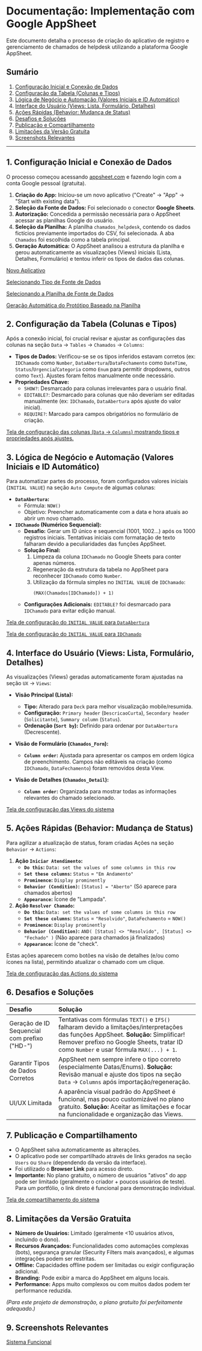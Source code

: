# Documentação: Implementação com Google AppSheet

Este documento detalha o processo de criação do aplicativo de registro e gerenciamento de chamados de helpdesk utilizando a plataforma Google AppSheet.

## Sumário

1.  [Configuração Inicial e Conexão de Dados](#1-configuração-inicial-e-conexão-de-dados)
2.  [Configuração da Tabela (Colunas e Tipos)](#2-configuração-da-tabela-colunas-e-tipos)
3.  [Lógica de Negócio e Automação (Valores Iniciais e ID Automático)](#3-lógica-de-negócio-e-automação-valores-iniciais-e-id-automático)
4.  [Interface do Usuário (Views: Lista, Formulário, Detalhes)](#4-interface-do-usuário-views-lista-formulário-detalhes)
5.  [Ações Rápidas (Behavior: Mudança de Status)](#5-ações-rápidas-behavior-mudança-de-status)
6.  [Desafios e Soluções](#6-desafios-e-soluções)
7.  [Publicação e Compartilhamento](#7-publicação-e-compartilhamento)
8.  [Limitações da Versão Gratuita](#8-limitações-da-versão-gratuita)
9.  [Screenshots Relevantes](#9-screenshots-relevantes)

---

## 1. Configuração Inicial e Conexão de Dados

O processo começou acessando [appsheet.com](https://www.appsheet.com/) e fazendo login com a conta Google pessoal (gratuita).

1.  **Criação do App:** Iniciou-se um novo aplicativo ("Create" -> "App" -> "Start with existing data").
2.  **Seleção da Fonte de Dados:** Foi selecionado o conector **Google Sheets**.
3.  **Autorização:** Concedida a permissão necessária para o AppSheet acessar as planilhas Google do usuário.
4.  **Seleção da Planilha:** A planilha `chamados_helpdesk`, contendo os dados fictícios previamente importados do CSV, foi selecionada. A aba `Chamados` foi escolhida como a tabela principal.
5.  **Geração Automática:** O AppSheet analisou a estrutura da planilha e gerou automaticamente as visualizações (Views) iniciais (Lista, Detalhes, Formulário) e tentou inferir os tipos de dados das colunas.

[Novo Aplicativo](google-appsheet/screenshots/HelpdeskAPP_Inicio1.png)

[Selecionando Tipo de Fonte de Dados](google-appsheet/screenshots/HelpdeskAPP_inicio2.png)

[Selecionando a Planilha de Fonte de Dados](google-appsheet/screenshots/HelpdeskAPP_inicio3.png)

[Geração Automática do Protótipo Baseado na Planilha](google-appsheet/screenshots/HelpdeskAPP_inicio4.png)



## 2. Configuração da Tabela (Colunas e Tipos)

Após a conexão inicial, foi crucial revisar e ajustar as configurações das colunas na seção `Data` -> `Tables` -> `Chamados` -> `Columns`:

*   **Tipos de Dados:** Verificou-se se os tipos inferidos estavam corretos (ex: `IDChamado` como `Number`, `DataAbertura`/`DataFechamento` como `DateTime`, `Status`/`Urgencia`/`Categoria` como `Enum` para permitir dropdowns, outros como `Text`). Ajustes foram feitos manualmente onde necessário.
*   **Propriedades Chave:**
    *   `SHOW?`: Desmarcado para colunas irrelevantes para o usuário final.
    *   `EDITABLE?`: Desmarcado para colunas que não deveriam ser editadas manualmente (ex: `IDChamado`, `DataAbertura` após ajuste do valor inicial).
    *   `REQUIRE?`: Marcado para campos obrigatórios no formulário de criação.

[Tela de configuração das colunas (`Data` -> `Columns`) mostrando tipos e propriedades após ajustes.](google-appsheet/screenshots/HelpdeskAPP_Colunas.png)


## 3. Lógica de Negócio e Automação (Valores Iniciais e ID Automático)

Para automatizar partes do processo, foram configurados valores iniciais (`INITIAL VALUE`) na seção `Auto Compute` de algumas colunas:

*   **`DataAbertura`:**
    *   Fórmula: `NOW()`
    *   Objetivo: Preencher automaticamente com a data e hora atuais ao abrir um novo chamado.
*   **`IDChamado` (Numérico Sequencial):**
    *   **Desafio:** Gerar um ID único e sequencial (1001, 1002...) após os 1000 registros iniciais. Tentativas iniciais com formatação de texto falharam devido a peculiaridades das funções AppSheet.
    *   **Solução Final:**
        1.  Limpeza da coluna `IDChamado` no Google Sheets para conter apenas números.
        2.  Regeneração da estrutura da tabela no AppSheet para reconhecer `IDChamado` como `Number`.
        3.  Utilização da fórmula simples no `INITIAL VALUE` de `IDChamado`:
            ```appsheet
            (MAX(Chamados[IDChamado]) + 1)
            ```
    *   **Configurações Adicionais:** `EDITABLE?` foi desmarcado para `IDChamado` para evitar edição manual.

[Tela de configuração do `INITIAL VALUE` para `DataAbertura`](google-appsheet/screenshots/HelpdeskAPP_formula_Initial_Dataabertura.png)

[Tela de configuração do `INITIAL VALUE` para `IDChamado`](google-appsheet/screenshots/HelpdeskAPP_formula_Initial_IDchamado.png)



## 4. Interface do Usuário (Views: Lista, Formulário, Detalhes)

As visualizações (Views) geradas automaticamente foram ajustadas na seção `UX` -> `Views`:

*   **Visão Principal (Lista):**
    *   **Tipo:** Alterado para `Deck` para melhor visualização mobile/resumida.
    *   **Configuração:** `Primary header` (`DescricaoCurta`), `Secondary header` (`Solicitante`), `Summary column` (`Status`).
    *   **Ordenação (`Sort by`):** Definido para ordenar por `DataAbertura` (Decrescente).
    
*   **Visão de Formulário (`Chamados_Form`):**
    *   **`Column order`:** Ajustada para apresentar os campos em ordem lógica de preenchimento. Campos não editáveis na criação (como `IDChamado`, `DataFechamento`) foram removidos desta View.
*   **Visão de Detalhes (`Chamados_Detail`):**
    *   **`Column order`:** Organizada para mostrar todas as informações relevantes do chamado selecionado.

[Tela de configuração das Views do sistema](google-appsheet/screenshots/HelpdeskAPP_Config_Telas.gif)



## 5. Ações Rápidas (Behavior: Mudança de Status)

Para agilizar a atualização de status, foram criadas Ações na seção `Behavior` -> `Actions`:

1.  **Ação `Iniciar Atendimento`:**
    *   **`Do this`:** `Data: set the values of some columns in this row`
    *   **`Set these columns`:** `Status` = `"Em Andamento"`
    *   **`Prominence`:** `Display prominently`
    *   **`Behavior (Condition)`:** `[Status] = "Aberto"` (Só aparece para chamados abertos)
    *   **`Appearance`:** Ícone de "Lampada".
2.  **Ação `Resolver Chamado`:**
    *   **`Do this`:** `Data: set the values of some columns in this row`
    *   **`Set these columns`:** `Status` = `"Resolvido"`, `DataFechamento` = `NOW()`
    *   **`Prominence`:** `Display prominently`
    *   **`Behavior (Condition)`:** `AND( [Status] <> "Resolvido", [Status] <> "Fechado" )` (Não aparece para chamados já finalizados)
    *   **`Appearance`:** Ícone de "check".

Estas ações aparecem como botões na visão de detalhes (e/ou como ícones na lista), permitindo atualizar o chamado com um clique.

[Tela de configuração das Actions do sistema](google-appsheet/screenshots/HelpdeskAPP_Config_Actions.gif)


## 6. Desafios e Soluções

| Desafio                                    | Solução                                                                                                                                                               |
| :----------------------------------------- | :-------------------------------------------------------------------------------------------------------------------------------------------------------------------- |
| Geração de ID Sequencial com prefixo ("HD-") | Tentativas com fórmulas `TEXT()` e `IFS()` falharam devido a limitações/interpretações das funções AppSheet. **Solução:** Simplificar! Remover prefixo no Google Sheets, tratar ID como `Number` e usar fórmula `MAX(...) + 1`. |
| Garantir Tipos de Dados Corretos          | AppSheet nem sempre infere o tipo correto (especialmente Datas/Enums). **Solução:** Revisão manual e ajuste dos tipos na seção `Data` -> `Columns` após importação/regeneração. |
| UI/UX Limitada                             | A aparência visual padrão do AppSheet é funcional, mas pouco customizável no plano gratuito. **Solução:** Aceitar as limitações e focar na funcionalidade e organização das Views. |

## 7. Publicação e Compartilhamento

*   O AppSheet salva automaticamente as alterações.
*   O aplicativo pode ser compartilhado através de links gerados na seção `Users` ou `Share` (dependendo da versão da interface).
*   Foi utilizado o **Browser Link** para acesso direto.
*   **Importante:** No plano gratuito, o número de usuários "ativos" do app pode ser limitado (geralmente o criador + poucos usuários de teste). Para um portfólio, o link direto é funcional para demonstração individual.

[Tela de compartilhamento do sistema](google-appsheet/screenshots/HelpdeskAPP_Compartilhar_links.png)



## 8. Limitações da Versão Gratuita

*   **Número de Usuários:** Limitado (geralmente <10 usuários ativos, incluindo o dono).
*   **Recursos Avançados:** Funcionalidades como automações complexas (bots), segurança granular (Security Filters mais avançados), e algumas integrações podem ser restritas.
*   **Offline:** Capacidades offline podem ser limitadas ou exigir configuração adicional.
*   **Branding:** Pode exibir a marca do AppSheet em alguns locais.
*   **Performance:** Apps muito complexos ou com muitos dados podem ter performance reduzida.

*(Para este projeto de demonstração, o plano gratuito foi perfeitamente adequado.)*

## 9. Screenshots Relevantes


[Sistema Funcional](google-appsheet/screenshots/APPSheet_HelpDesk_APP_Desktop_Web.gif)
